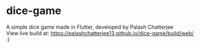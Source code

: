 # dice-game
A simple dice game made in Flutter, developed by Palash Chatterjee <br />
View live build at: https://palashchatterjee13.github.io/dice-game/build/web/ <br />
:)

